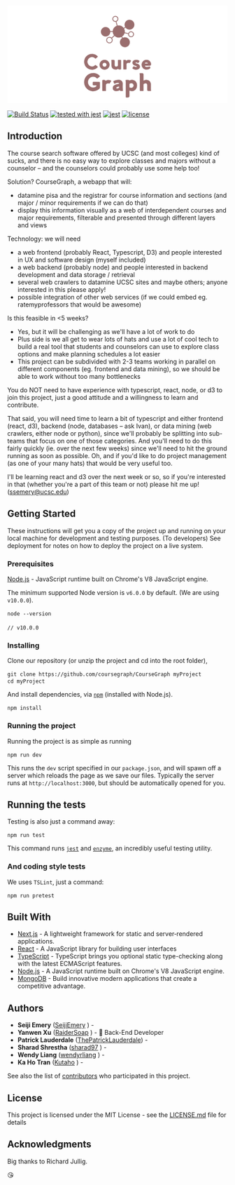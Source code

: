 <p align="center">

![coursegraph](./assets/logo.png)

[![Build Status](https://travis-ci.org/coursegraph/CourseGraph.svg?branch=development)](https://travis-ci.org/coursegraph/CourseGraph)
[![tested with jest](https://img.shields.io/badge/tested_with-jest-99424f.svg)](https://github.com/facebook/jest)
[![jest](https://jestjs.io/img/jest-badge.svg)](https://github.com/facebook/jest)
[![license](https://img.shields.io/github/license/mashape/apistatus.svg)](https://github.com/coursegraph/CourseGraph/blob/master/LICENSE.md)

</p>

## Introduction

The course search software offered by UCSC (and most colleges) kind of sucks, and there is no easy way to explore classes and majors without a counselor – and the counselors could probably use some help too!

Solution? CourseGraph, a webapp that will:

+ datamine pisa and the registrar for course information and sections (and major / minor requirements if we can do that)
+ display this information visually as a web of interdependent courses and major requirements, filterable and presented through different layers and views

Technology: we will need

 + a web frontend (probably React, Typescript, D3) and people interested in UX and software design (myself included)
 + a web backend (probably node) and people interested in backend development and data storage / retrieval
 + several web crawlers to datamine UCSC sites and maybe others; anyone interested in this please apply!
+ possible integration of other web services (if we could embed eg. ratemyprofessors that would be awesome)

Is this feasible in <5 weeks?

 + Yes, but it will be challenging as we'll have a lot of work to do
 + Plus side is we all get to wear lots of hats and use a lot of cool tech to build a real tool that students and counselors can use to explore class options and make planning schedules a lot easier
 + This project can be subdivided with 2-3 teams working in parallel on different components (eg. frontend and data mining), so we should be able to work without too many bottlenecks

You do NOT need to have experience with typescript, react, node, or d3 to join this project, just a good attitude and a willingness to learn and contribute.

That said, you will need time to learn a bit of typescript and either frontend (react, d3), backend (node, databases – ask Ivan), or data mining (web crawlers, either node or python), since we'll probably be splitting into sub-teams that focus on one of those categories. And you'll need to do this fairly quickly (ie. over the next few weeks) since we'll need to hit the ground running as soon as possible. Oh, and if you'd like to do project management (as one of your many hats) that would be very useful too.

I'll be learning react and d3 over the next week or so, so if you're interested in that (whether you're a part of this team or not) please hit me up! (ssemery@ucsc.edu)

## Getting Started

These instructions will get you a copy of the project up and running on your local machine for development and testing purposes. (To developers) See deployment for notes on how to deploy the project on a live system.

### Prerequisites

[Node.js](https://nodejs.org/en/) - JavaScript runtime built on Chrome's V8 JavaScript engine.

The minimum supported Node version is `v6.0.0` by default. (We are using `v10.0.0`).

```
node --version

// v10.0.0
```

### Installing

Clone our repository (or unzip the project and cd into the root folder),

```
git clone https://github.com/coursegraph/CourseGraph myProject
cd myProject
```

And install dependencies, via [`npm`](https://www.npmjs.com/) (installed with Node.js).

```
npm install
```

### Running the project

Running the project is as simple as running

```
npm run dev
```

This runs the `dev` script specified in our `package.json`, and will spawn off a server which reloads the page as we save our files. Typically the server runs at `http://localhost:3000`, but should be automatically opened for you.

## Running the tests

Testing is also just a command away:

```
npm run test
```

This command runs [`jest`](http://jestjs.io/) and [`enzyme`](http://airbnb.io/enzyme/), an incredibly useful testing utility.

### And coding style tests

We uses `TSLint`, just a command:

```
npm run pretest
```

## Built With

* [Next.js](https://nextjs.org/) - A lightweight framework for static and server‑rendered applications.
* [React](https://reactjs.org) - A JavaScript library for building user interfaces
* [TypeScript](https://www.typescriptlang.org/) - TypeScript brings you optional static type-checking along with the latest ECMAScript features.
* [Node.js](https://nodejs.org/en/) - A JavaScript runtime built on Chrome's V8 JavaScript engine.
* [MongoDB](https://www.mongodb.com/) - Build innovative modern applications that create a competitive advantage.

## Authors

* **Seiji Emery** ([SeijiEmery](https://github.com/SeijiEmery) ) -
* **Yanwen Xu** ([RaiderSoap](https://github.com/RaiderSoap) ) - :floppy_disk: Back-End Developer
* **Patrick Lauderdale** ([ThePatrickLauderdale](https://github.com/ThePatrickLauderdale)) -
* **Sharad Shrestha** ([sharad97](https://github.com/sharad97) ) -
* **Wendy Liang** ([wendyrliang](https://github.com/wendyrliang) ) -
* **Ka Ho Tran** ([Kutaho](https://github.com/Kutaho) ) -

See also the list of [contributors](https://github.com/coursegraph/CourseGraph/settings/collaboration) who participated in this project.

## License

This project is licensed under the MIT License - see the [LICENSE.md](LICENSE.md) file for details

## Acknowledgments

Big thanks to Richard Jullig.

:kissing_heart:
